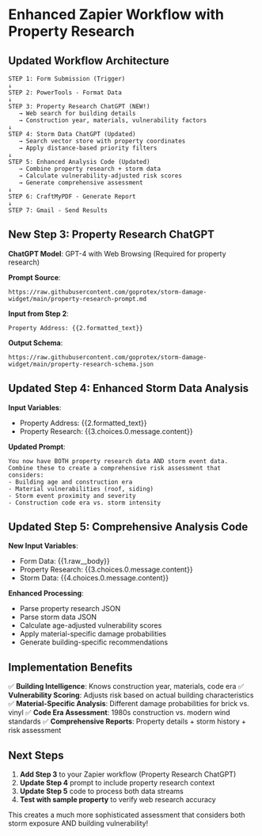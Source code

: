 # Enhanced Zapier Workflow with Property Research

## Updated Workflow Architecture

```
STEP 1: Form Submission (Trigger)
↓
STEP 2: PowerTools - Format Data  
↓
STEP 3: Property Research ChatGPT (NEW!)
   → Web search for building details
   → Construction year, materials, vulnerability factors
↓
STEP 4: Storm Data ChatGPT (Updated)
   → Search vector store with property coordinates
   → Apply distance-based priority filters
↓  
STEP 5: Enhanced Analysis Code (Updated)
   → Combine property research + storm data
   → Calculate vulnerability-adjusted risk scores
   → Generate comprehensive assessment
↓
STEP 6: CraftMyPDF - Generate Report
↓
STEP 7: Gmail - Send Results
```

## New Step 3: Property Research ChatGPT

**ChatGPT Model**: GPT-4 with Web Browsing (Required for property research)

**Prompt Source**: 
```
https://raw.githubusercontent.com/goprotex/storm-damage-widget/main/property-research-prompt.md
```

**Input from Step 2**:
```
Property Address: {{2.formatted_text}}
```

**Output Schema**:
```
https://raw.githubusercontent.com/goprotex/storm-damage-widget/main/property-research-schema.json
```

## Updated Step 4: Enhanced Storm Data Analysis

**Input Variables**:
- Property Address: {{2.formatted_text}}
- Property Research: {{3.choices.0.message.content}}

**Updated Prompt**:
```
You now have BOTH property research data AND storm event data. 
Combine these to create a comprehensive risk assessment that considers:
- Building age and construction era
- Material vulnerabilities (roof, siding)  
- Storm event proximity and severity
- Construction code era vs. storm intensity
```

## Updated Step 5: Comprehensive Analysis Code

**New Input Variables**:
- Form Data: {{1.raw__body}}
- Property Research: {{3.choices.0.message.content}}  
- Storm Data: {{4.choices.0.message.content}}

**Enhanced Processing**:
- Parse property research JSON
- Parse storm data JSON
- Calculate age-adjusted vulnerability scores
- Apply material-specific damage probabilities
- Generate building-specific recommendations

## Implementation Benefits

✅ **Building Intelligence**: Knows construction year, materials, code era
✅ **Vulnerability Scoring**: Adjusts risk based on actual building characteristics  
✅ **Material-Specific Analysis**: Different damage probabilities for brick vs. vinyl
✅ **Code Era Assessment**: 1980s construction vs. modern wind standards
✅ **Comprehensive Reports**: Property details + storm history + risk assessment

## Next Steps

1. **Add Step 3** to your Zapier workflow (Property Research ChatGPT)
2. **Update Step 4** prompt to include property research context
3. **Update Step 5** code to process both data streams
4. **Test with sample property** to verify web research accuracy

This creates a much more sophisticated assessment that considers both storm exposure AND building vulnerability!